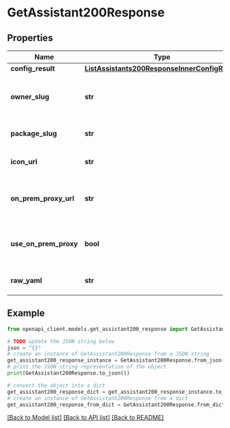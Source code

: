 # GetAssistant200Response

## Properties

| Name                  | Type                                                                                            | Description                                               | Notes      |
| --------------------- | ----------------------------------------------------------------------------------------------- | --------------------------------------------------------- | ---------- |
| **config_result**     | [**ListAssistants200ResponseInnerConfigResult**](ListAssistants200ResponseInnerConfigResult.md) |                                                           |
| **owner_slug**        | **str**                                                                                         | Slug of the user or organization that owns the agent  |
| **package_slug**      | **str**                                                                                         | Slug of the agent package                             |
| **icon_url**          | **str**                                                                                         | Pre-signed URL for the agent&#39;s icon               | [optional] |
| **on_prem_proxy_url** | **str**                                                                                         | URL of the on-premises proxy if the organization uses one | [optional] |
| **use_on_prem_proxy** | **bool**                                                                                        | Whether the organization uses an on-premises proxy        | [optional] |
| **raw_yaml**          | **str**                                                                                         | Raw YAML configuration of the agent                   | [optional] |

## Example

```python
from openapi_client.models.get_assistant200_response import GetAssistant200Response

# TODO update the JSON string below
json = "{}"
# create an instance of GetAssistant200Response from a JSON string
get_assistant200_response_instance = GetAssistant200Response.from_json(json)
# print the JSON string representation of the object
print(GetAssistant200Response.to_json())

# convert the object into a dict
get_assistant200_response_dict = get_assistant200_response_instance.to_dict()
# create an instance of GetAssistant200Response from a dict
get_assistant200_response_from_dict = GetAssistant200Response.from_dict(get_assistant200_response_dict)
```

[[Back to Model list]](../README.md#documentation-for-models) [[Back to API list]](../README.md#documentation-for-api-endpoints) [[Back to README]](../README.md)
